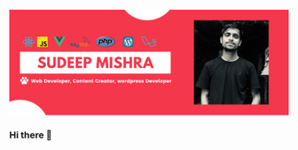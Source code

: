 [![Header](https://raw.githubusercontent.com/SudeepMi/SudeepMI/main/Sudeep.png "Header")](https://some-url.dev/)
### Hi there 👋

<!--
**SudeepMi/SudeepMI** is a ✨ _special_ ✨ repository because its `README.md` (this file) appears on your GitHub profile.

Here are some ideas to get you started:

- 🔭 I’m currently working on ...
- 🌱 I’m currently learning ...
- 👯 I’m looking to collaborate on ...
- 🤔 I’m looking for help with ...
- 💬 Ask me about ...
- 📫 How to reach me: ...
- 😄 Pronouns: ...
- ⚡ Fun fact: ...
-->
